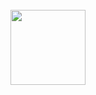 <h1 align="center">
    <br>
        <img src="./mobile/github/logo_python.png" all="C4NET" width="120">